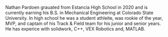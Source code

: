 Nathan Pardoen grauated from Estancia High School in 2020 and is currently earning his B.S. in Mechanical Engineering at Colorado State University. In high school he was a student athleite, was rookie of the year, MVP, and captain of his Track & Field team for his junior and senior years. He has experice with solidwork, C++, VEX Robotics and, MATLAB.
